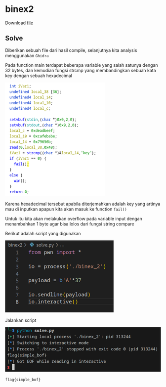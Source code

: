 # binex2

Download [file](files/binex_2)

## Solve

Diberikan sebuah file dari hasil compile, selanjutnya kita analysis menggunakan `Ghidra`

Pada function main terdapat beberapa variable yang salah satunya dengan 32 bytes, dan kemudian fungsi strcmp yang membandingkan sebuah kata key dengan sebuah hexadecimal

![solve1](images/solve1.png)

Karena hexadecimal tersebut apabila diterjemahkan adalah key yang artinya mau di inputkan apapun kita akan masuk ke function `fail()`

Untuk itu kita akan melakukan overflow pada variable input dengan menambahkan 1 byte agar bisa lolos dari fungsi string compare

Berikut adalah script yang digunakan

![solve2](images/solve2.png)

Jalankan script

![flag](images/flag.png)

```
flag{simple_bof}
```